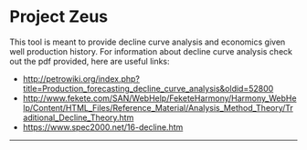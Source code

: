 # Project Zeus

This tool is meant to provide decline curve analysis and economics given well production history. For information about decline curve analysis check out the pdf provided, here are useful links: 

* <http://petrowiki.org/index.php?title=Production_forecasting_decline_curve_analysis&oldid=52800>
* <http://www.fekete.com/SAN/WebHelp/FeketeHarmony/Harmony_WebHelp/Content/HTML_Files/Reference_Material/Analysis_Method_Theory/Traditional_Decline_Theory.htm>
* <https://www.spec2000.net/16-decline.htm>
---
